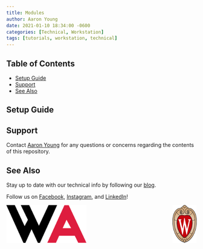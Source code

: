 ```yaml
---
title: Modules
author: Aaron Young
date: 2021-01-10 18:34:00 -0600
categories: [Technical, Workstation]
tags: [tutorials, workstation, technical]
---
```


## Table of Contents
- [Setup Guide](#setup-guide)
- [Support](#support)
- [See Also](#see-also)

## Setup Guide



## Support

Contact [Aaron Young](aryoung5@wisc.edu) for any questions or concerns regarding the contents of this repository.

## See Also

Stay up to date with our technical info by following our [blog](https://www.wisconsinautonomous.org/blog).

Follow us on [Facebook](https://www.facebook.com/wisconsinautonomous/), [Instagram](https://www.instagram.com/wisconsinautonomous/), and [LinkedIn](https://www.linkedin.com/company/wisconsin-autonomous/about/)!

<img src="https://github.com/WisconsinAutonomous/wa-resources/blob/master/Images/WA.png?raw=true" alt="Wisconsin Autonomous Logo" height="100px">  <img src="https://github.com/WisconsinAutonomous/wa-resources/blob/master/Images/UWCrest.png?raw=true" alt="University of Wisconsin - Madison Crest" height="100px" align="right">